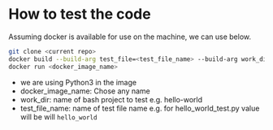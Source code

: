 # How to test the code

Assuming docker is available for use on the machine, we can use below. 

```bash
git clone <current repo>
docker build --build-arg test_file=<test_file_name> --build-arg work_dir=<name_of_bash_project_to_test> -t <docker_image_name> .
docker run <docker_image_name>
```

* we are using Python3 in the image
* docker_image_name: Chose any name
* work_dir: name of bash project to test e.g. hello-world
* test_file_name: name of test file name e.g. for hello_world_test.py value will be will `hello_world`